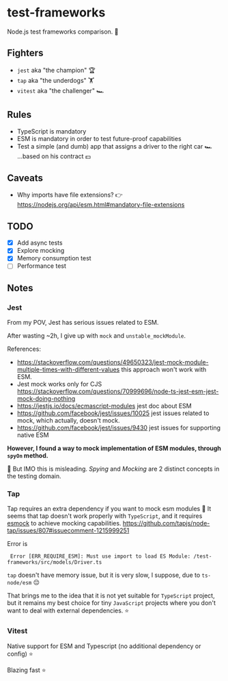 # test-frameworks

Node.js test frameworks comparison. 🧪

## Fighters
- `jest` aka "the champion" 🏆
- `tap` aka "the underdogs" 🏋️
- `vitest` aka "the challenger" 🏎️

## Rules
- TypeScript is mandatory
- ESM is mandatory in order to test future-proof capabilities
- Test a simple (and dumb) app that assigns a driver to the right car 🏎 ...based on his contract 💵️

## Caveats
- Why imports have file extensions? 👉https://nodejs.org/api/esm.html#mandatory-file-extensions

## TODO
- [x] Add async tests
- [x] Explore mocking
- [x] Memory consumption test
- [ ] Performance test

## Notes

### Jest
From my POV, Jest has serious issues related to ESM.

After wasting ~2h, I give up with `mock` and `unstable_mockModule`.

References:
- https://stackoverflow.com/questions/49650323/jest-mock-module-multiple-times-with-different-values this approach won't work with ESM.
- Jest mock works only for CJS https://stackoverflow.com/questions/70999696/node-ts-jest-esm-jest-mock-doing-nothing
- https://jestjs.io/docs/ecmascript-modules jest doc about ESM 
- https://github.com/facebook/jest/issues/10025 jest issues related to mock, which actually, doesn't mock.
- https://github.com/facebook/jest/issues/9430 jest issues for supporting native ESM

**However, I found a way to mock implementation of ESM modules, through `spyOn` method.**

🚨 But IMO this is misleading. _Spying_ and _Mocking_ are 2 distinct concepts in the testing domain.

### Tap
Tap requires an extra dependency if you want to mock esm modules 🚨
It seems that tap doesn't work properly with `TypeScript`, and it requires [esmock](https://www.npmjs.com/package/esmock) to achieve mocking capabilities.
https://github.com/tapjs/node-tap/issues/807#issuecomment-1215999251

Error is
```shell
 Error [ERR_REQUIRE_ESM]: Must use import to load ES Module: /test-frameworks/src/models/Driver.ts
```

`tap` doesn't have memory issue, but it is very slow, I suppose, due to `ts-node/esm` 😔

That brings me to the idea that it is not yet suitable for `TypeScript` project,
but it remains my best choice for tiny `JavaScript` projects where you don't want to deal with external dependencies. ⭐️

### Vitest
Native support for ESM and Typescript (no additional dependency or config) ⭐️

Blazing fast ⭐️
